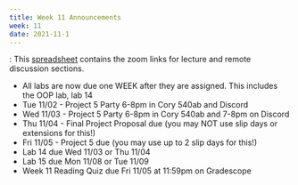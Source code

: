 ```yaml
---
title: Week 11 Announcements
week: 11
date: 2021-11-1
---
```


: This [spreadsheet](https://docs.google.com/spreadsheets/d/1AOTqtiqEgyYB3w33_C-WA9fn8hcIw4H9ENL2htZMyGA/edit?usp=sharing) contains the zoom links for lecture and remote discussion sections.

<ul>
<li> All labs are now due one WEEK after they are assigned. This includes the OOP lab, lab 14 </li>
<li> Tue 11/02 - Project 5 Party 6-8pm in Cory 540ab and Discord </li>
<li> Wed 11/03 - Project 5 Party 6-8pm in Cory 540ab and 7-8pm on Discord </li>
<li> Thu 11/04 - Final Project Proposal due (you may NOT use slip days or extensions for this!) </li>
<li> Fri 11/05 - Project 5 due (you may use up to 2 slip days for this!)  </li>
<li> Lab 14 due Wed 11/03 or Thu 11/04 </li>
<li> Lab 15 due Mon 11/08 or Tue 11/09 </li>
<li> Week 11 Reading Quiz due Fri 11/05 at 11:59pm on Gradescope </li>

</ul>
